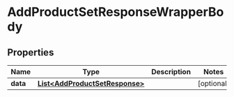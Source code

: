 

# AddProductSetResponseWrapperBody


## Properties

Name | Type | Description | Notes
------------ | ------------- | ------------- | -------------
**data** | [**List&lt;AddProductSetResponse&gt;**](AddProductSetResponse.md) |  |  [optional]



